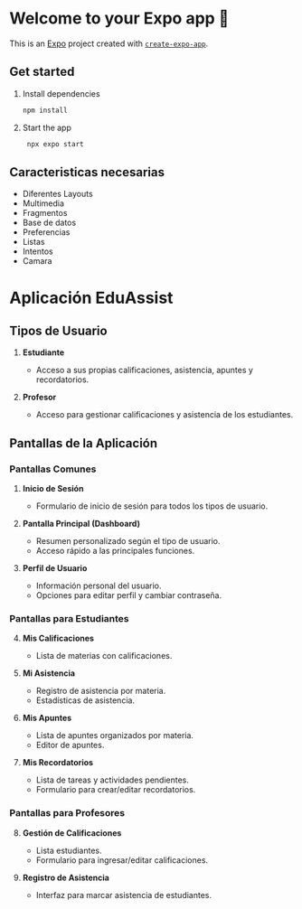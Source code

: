 # Welcome to your Expo app 👋

This is an [Expo](https://expo.dev) project created with [`create-expo-app`](https://www.npmjs.com/package/create-expo-app).

## Get started

1. Install dependencies

   ```bash
   npm install
   ```

2. Start the app

   ```bash
    npx expo start
   ```

## Caracteristicas necesarias

- Diferentes Layouts
- Multimedia
- Fragmentos
- Base de datos
- Preferencias
- Listas
- Intentos
- Camara

# Aplicación EduAssist

## Tipos de Usuario

1. **Estudiante**
   - Acceso a sus propias calificaciones, asistencia, apuntes y recordatorios.

2. **Profesor**
   - Acceso para gestionar calificaciones y asistencia de los estudiantes.

## Pantallas de la Aplicación

### Pantallas Comunes

1. **Inicio de Sesión**
   - Formulario de inicio de sesión para todos los tipos de usuario.

2. **Pantalla Principal (Dashboard)**
   - Resumen personalizado según el tipo de usuario.
   - Acceso rápido a las principales funciones.

3. **Perfil de Usuario**
   - Información personal del usuario.
   - Opciones para editar perfil y cambiar contraseña.

### Pantallas para Estudiantes

4. **Mis Calificaciones**
   - Lista de materias con calificaciones.

5. **Mi Asistencia**
   - Registro de asistencia por materia.
   - Estadísticas de asistencia.

6. **Mis Apuntes**
   - Lista de apuntes organizados por materia.
   - Editor de apuntes.

7. **Mis Recordatorios**
   - Lista de tareas y actividades pendientes.
   - Formulario para crear/editar recordatorios.

### Pantallas para Profesores

8. **Gestión de Calificaciones**
   - Lista estudiantes.
   - Formulario para ingresar/editar calificaciones.

9. **Registro de Asistencia**
   - Interfaz para marcar asistencia de estudiantes.
